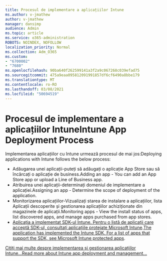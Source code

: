 ```yaml
---
title: Procesul de implementare a aplicațiilor Intune
ms.author: v-jmathew
author: v-jmathew
manager: dansimp
audience: Admin
ms.topic: article
ms.service: o365-administration
ROBOTS: NOINDEX, NOFOLLOW
localization_priority: Normal
ms.collection: Adm_O365
ms.custom:
- "6700002"
- "7680"
ms.openlocfilehash: 90ba640f262599141a3f2a9c067268c039efad75
ms.sourcegitcommit: 475a9eaa095812091991857df6cf6490a8bbe179
ms.translationtype: MT
ms.contentlocale: ro-RO
ms.lasthandoff: 03/08/2021
ms.locfileid: "50694519"
---
```

# <a name="intune-app-deployment-process"></a><span data-ttu-id="a50cc-102">Procesul de implementare a aplicațiilor Intune</span><span class="sxs-lookup"><span data-stu-id="a50cc-102">Intune App Deployment Process</span></span>

<span data-ttu-id="a50cc-103">Implementarea aplicațiilor cu Intune urmează procesul de mai jos:</span><span class="sxs-lookup"><span data-stu-id="a50cc-103">Deploying applications with Intune follows the below process:</span></span>

- <span data-ttu-id="a50cc-104">Adăugarea unei aplicații-puteți să adăugați o aplicație App Store sau să încărcați o aplicație de business.</span><span class="sxs-lookup"><span data-stu-id="a50cc-104">Adding an app - You can add an App Store app or upload a Line of Business app.</span></span>
- <span data-ttu-id="a50cc-105">Atribuirea unei aplicații-determinați domeniul de implementare a aplicației.</span><span class="sxs-lookup"><span data-stu-id="a50cc-105">Assigning an app - Determine the scope of deployment of the application.</span></span>
- <span data-ttu-id="a50cc-106">Monitorizarea aplicațiilor-Vizualizați starea de instalare a aplicațiilor, lista Aplicații descoperite și gestionarea aplicațiilor achiziționate din magazinele de aplicații.</span><span class="sxs-lookup"><span data-stu-id="a50cc-106">Monitoring apps - View the install status of apps, list discovered apps, and manage apps purchased from app stores.</span></span>
- <span data-ttu-id="a50cc-107">[Aplicația a implementat SDK-ul Intune. Pentru o listă de aplicații care acceptă SDK-ul, consultați aplicațiile protejate Microsoft Intune](https://docs.microsoft.com/mem/intune/apps/apps-supported-intune-apps).</span><span class="sxs-lookup"><span data-stu-id="a50cc-107">[The application has implemented the Intune SDK. For a list of apps that support the SDK, see Microsoft Intune protected apps](https://docs.microsoft.com/mem/intune/apps/apps-supported-intune-apps).</span></span>

[<span data-ttu-id="a50cc-108">Citiți mai multe despre implementarea și gestionarea aplicațiilor Intune...</span><span class="sxs-lookup"><span data-stu-id="a50cc-108">Read more about Intune app deployment and management...</span></span>](https://docs.microsoft.com/mem/intune/apps/app-management)
